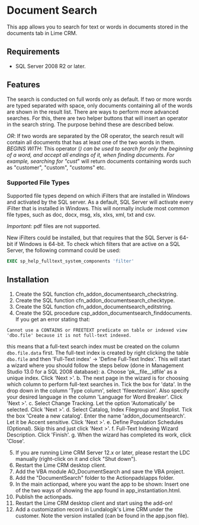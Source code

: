 # Document Search 
This app allows you to search for text or words in documents stored in the documents tab in Lime CRM.

## Requirements
* SQL Server 2008 R2 or later.

## Features
The search is conducted on full words only as default. If two or more words are typed separated with space, only documents containing all of the words are shown in the result list. There are ways to perform more advanced searches. For this, there are two helper buttons that will insert an operator in the search string. The purpose behind these are described below.

*OR*: If two words are separated by the OR operator, the search result will contain all documents that has at least one of the two words in them.
*BEGINS WITH*: This operator (*) can be used to search for only the beginning of a word, and accept all endings of it, when finding documents. For example, searching for "cust*" will return documents containing words such as "customer", "custom", "customs" etc.

### Supported File Types
Supported file types depend on which iFilters that are installed in Windows and activated by the SQL server. As a default, SQL Server will activate every iFilter that is installed in Windows. This will normally include most common file types, such as doc, docx, msg, xls, xlxs, xml, txt and csv.

*Important:* pdf files are not supported.

New iFilters could be installed, but that requires that the SQL Server is 64-bit if Windows is 64-bit. To check which filters that are active on a SQL Server, the following command could be used:
```sql
EXEC sp_help_fulltext_system_components 'filter'
```

## Installation
1. Create the SQL function cfn_addon_documentsearch_checkstring.
2. Create the SQL function cfn_addon_documentsearch_checktype.
3. Create the SQL function cfn_addon_documentsearch_editstring.
4. Create the SQL procedure csp_addon_documentsearch_finddocuments. If you get an error stating that:
```
Cannot use a CONTAINS or FREETEXT predicate on table or indexed view 'dbo.file' because it is not full-text indexed.
```
this means that a full-text search index must be created on the column ```dbo.file.data``` first. 
The full-text index is created by right clicking the table ```dbo.file``` and then 'Full-Text index' -> 'Define Full-Text Index'. This will start a wizard where you should follow the steps below (done in Management Studio 13.0 for a SQL 2008 database):
a. Choose 'pk__file__idfile' as a unique index. Click 'Next >'.
b. The next page in the wizard is for choosing which column to perform full-text searches in. Tick the box for 'data'. In the drop down in the column 'Type column', select 'fileextension'. Also specify your desired language in the column 'Language for Word Breaker'. Click 'Next >'.
c. Select Change Tracking. Let the option 'Automatically' be selected. Click 'Next >'.
d. Select Catalog, Index Filegroup and Stoplist. Tick the box 'Create a new catalog'. Enter the name 'addon_documentsearch'. Let it be Accent sensitive. Click 'Next >'.
e. Define Population Schedules (Optional). Skip this and just click 'Next >'.
f. Full-Text Indexing Wizard Description. Click 'Finish'.
g. When the wizard has completed its work, click 'Close'.

5. If you are running Lime CRM Server 12.x or later, please restart the LDC manually (right-click on it and click "Shut down").
6. Restart the Lime CRM desktop client.
7. Add the VBA module AO_DocumentSearch and save the VBA project.
8. Add the "DocumentSearch" folder to the Actionpads\apps folder.
9. In the main actionpad, where you want the app to be shown: Insert one of the two ways of showing the app found in app_instantiation.html.
10. Publish the actionpads.
11. Restart the Lime CRM desktop client and start using the add-on!
12. Add a customization record in Lundalogik's Lime CRM under the customer. Note the version installed (can be found in the app.json file).
